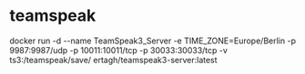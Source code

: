 # teamspeak


docker run -d --name TeamSpeak3_Server -e TIME_ZONE=Europe/Berlin -p 9987:9987/udp -p 10011:10011/tcp -p 30033:30033/tcp -v ts3:/teamspeak/save/ ertagh/teamspeak3-server:latest
